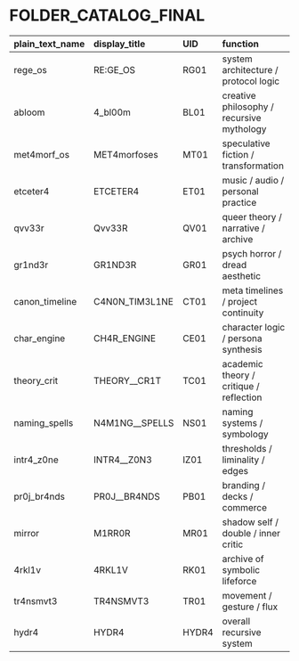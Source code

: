 # FOLDER_CATALOG_FINAL

| plain_text_name | display_title  | UID   | function                                  |
| :-------------- | :------------- | :---- | :---------------------------------------- |
| rege_os         | RE:GE_OS       | RG01  | system architecture / protocol logic      |
| abloom          | 4_bl00m        | BL01  | creative philosophy / recursive mythology |
| met4morf_os     | MET4morfoses   | MT01  | speculative fiction / transformation      |
| etceter4        | ETCETER4       | ET01  | music / audio / personal practice         |
| qvv33r          | Qvv33R         | QV01  | queer theory / narrative / archive        |
| gr1nd3r         | GR1ND3R        | GR01  | psych horror / dread aesthetic            |
| canon_timeline  | C4N0N_TIM3L1NE | CT01  | meta timelines / project continuity       |
| char_engine     | CH4R_ENGINE    | CE01  | character logic / persona synthesis       |
| theory_crit     | THEORY__CR1T   | TC01  | academic theory / critique / reflection   |
| naming_spells   | N4M1NG__SPELLS | NS01  | naming systems / symbology                |
| intr4_z0ne      | INTR4__Z0N3    | IZ01  | thresholds / liminality / edges           |
| pr0j_br4nds     | PR0J__BR4NDS   | PB01  | branding / decks / commerce               |
| mirror          | M1RR0R         | MR01  | shadow self / double / inner critic       |
| 4rkl1v          | 4RKL1V         | RK01  | archive of symbolic lifeforce             |
| tr4nsmvt3       | TR4NSMVT3      | TR01  | movement / gesture / flux                 |
| hydr4           | HYDR4          | HYDR4 | overall recursive system                  |